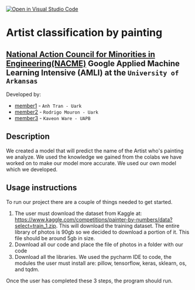 [![Open in Visual Studio Code](https://classroom.github.com/assets/open-in-vscode-c66648af7eb3fe8bc4f294546bfd86ef473780cde1dea487d3c4ff354943c9ae.svg)](https://classroom.github.com/online_ide?assignment_repo_id=8127845&assignment_repo_type=AssignmentRepo)
<!--
Name of your teams' final project
-->
# Artist classification by painting
## [National Action Council for Minorities in Engineering(NACME)](https://www.nacme.org) Google Applied Machine Learning Intensive (AMLI) at the `University of Arkansas`

<!--
List all of the members who developed the project and
link to each members respective GitHub profile
-->
Developed by: 
- [member1](https://github.com/anhtran09) - `Anh Tran - Uark`
- [member2](https://github.com/rjmouron01) - `Rodrigo Mouron - Uark` 
- [member3](https://github.com/kaveon19) - `Kaveon Ware - UAPB` 

## Description

We created a model that will predict the name of the Artist who's painting we analyze. We used the knowledge we gained from the colabs we have worked on to make our model more accurate. We used our own model which we developed.


## Usage instructions

To run our project there are a couple of things needed to get started.

1. The user must download the dataset from Kaggle at: https://www.kaggle.com/competitions/painter-by-numbers/data?select=train_1.zip. This will download the training dataset. The entire library of photos is 90gb so we decided to download a portion of it. This file should be around 5gb in size.
2. Download all our code and place the file of photos in a folder with our code
3. Download all the libraries. We used the pycharm IDE to code, the modules the user must install are: pillow, tensorflow, keras, sklearn, os, and tqdm.

Once the user has completed these 3 steps, the program should run.
